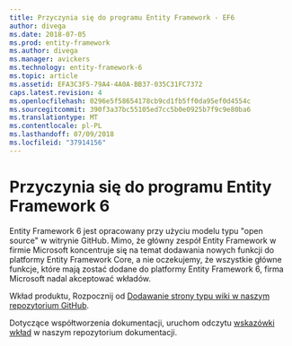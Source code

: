 ```yaml
---
title: Przyczynia się do programu Entity Framework - EF6
author: divega
ms.date: 2018-07-05
ms.prod: entity-framework
ms.author: divega
ms.manager: avickers
ms.technology: entity-framework-6
ms.topic: article
ms.assetid: EFA3C3F5-79A4-4A0A-BB37-035C31FC7372
caps.latest.revision: 4
ms.openlocfilehash: 0296e5f58654178cb9cd1fb5ff0da95ef0d4554c
ms.sourcegitcommit: 390f3a37bc55105ed7cc5b0e0925b7f9c9e80ba6
ms.translationtype: MT
ms.contentlocale: pl-PL
ms.lasthandoff: 07/09/2018
ms.locfileid: "37914156"
---
```

# <a name="contribute-to-entity-framework-6"></a>Przyczynia się do programu Entity Framework 6
Entity Framework 6 jest opracowany przy użyciu modelu typu "open source" w witrynie GitHub. Mimo, że główny zespół Entity Framework w firmie Microsoft koncentruje się na temat dodawania nowych funkcji do platformy Entity Framework Core, a nie oczekujemy, że wszystkie główne funkcje, które mają zostać dodane do platformy Entity Framework 6, firma Microsoft nadal akceptować wkładów.

Wkład produktu, Rozpocznij od [Dodawanie strony typu wiki w naszym repozytorium GitHub](https://github.com/aspnet/EntityFramework6/wiki/Contributing).

Dotyczące współtworzenia dokumentacji, uruchom odczytu [wskazówki wkład](https://github.com/aspnet/EntityFramework.Docs/blob/master/CONTRIBUTING.md) w naszym repozytorium dokumentacji.
